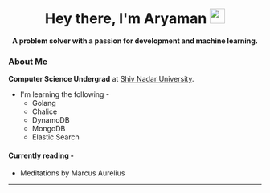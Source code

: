
<h1 align="center">Hey there, I'm Aryaman <img src="https://media3.giphy.com/media/w1OBpBd7kJqHrJnJ13/giphy.gif?cid=790b76110fb7f75423aa74eab5129ab4b942847290db57e4&rid=giphy.gif&ct=s" width="30px" height="30px" >
</h1>

<p align="center">
<!-- <b>.... .- .-. -..    .-- --- .-. -.-    -... . .- - ...    .-. .- .--    - .- .-.. . -. - </b> -->
<b>A problem solver with a passion for development and machine learning.</b>
  
</p>

### About Me
<!-- <img src="https://media0.giphy.com/media/UoLt6Tm8wlSnWGfSFs/giphy.gif?cid=790b7611fc928ea7f4e0e5a81c9d08f659840fa1221dc58e&rid=giphy.gif&ct=s" width="50px" height="50px"> -->

**Computer Science Undergrad** at [Shiv Nadar University](https://snu.edu.in/).
- I'm learning the following - 
  - Golang
  - Chalice
  - DynamoDB
  - MongoDB
  - Elastic Search


<!-- #### Currently Working on -  -->

#### Currently reading -

- Meditations by Marcus Aurelius
---

